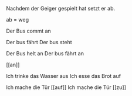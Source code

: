 Nachdem der Geiger gespielt hat setzt er ab.

ab = weg

Der Bus commt an

Der bus fährt
Der bus steht

Der Bus helt an
Der bus fährt an

[[an]]

Ich trinke das Wasser aus
Ich esse das Brot auf

Ich mache die Tür [[auf]]
Ich mache die Tür [[zu]]
